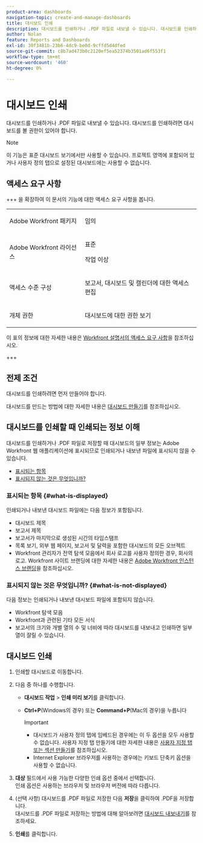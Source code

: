 ```yaml
---
product-area: dashboards
navigation-topic: create-and-manage-dashboards
title: 대시보드 인쇄
description: 대시보드를 인쇄하거나 .PDF 파일로 내보낼 수 있습니다. 대시보드를 인쇄하려면 대시보드를 볼 권한이 있어야 합니다.
author: Nolan
feature: Reports and Dashboards
exl-id: 30f3481b-23b6-4dc9-be0d-9cffd5d4dfed
source-git-commit: c8b7ad473b0c2120ef5ea52374b3501ad6f553f1
workflow-type: tm+mt
source-wordcount: '460'
ht-degree: 0%

---
```


# 대시보드 인쇄

<!-- Audited: 1/2025 -->

대시보드를 인쇄하거나 .PDF 파일로 내보낼 수 있습니다. 대시보드를 인쇄하려면 대시보드를 볼 권한이 있어야 합니다.

>[!NOTE]
>
>이 기능은 표준 대시보드 보기에서만 사용할 수 있습니다. 프로젝트 영역에 포함되어 있거나 사용자 정의 탭으로 설정된 대시보드에는 사용할 수 없습니다.

## 액세스 요구 사항

+++ 을 확장하여 이 문서의 기능에 대한 액세스 요구 사항을 봅니다. 

<table style="table-layout:auto"> 
 <col> 
 <col> 
 <tbody> 
  <tr> 
   <td role="rowheader">Adobe Workfront 패키지</td> 
   <td> <p>임의</p> </td> 
  </tr> 
  <tr> 
   <td role="rowheader">Adobe Workfront 라이선스</td> 
   <td> 
      <p>표준</p>
      <p>작업 이상</p>
   </td> 
  </tr> 
  <tr> 
   <td role="rowheader">액세스 수준 구성</td> 
   <td> <p>보고서, 대시보드 및 캘린더에 대한 액세스 편집</p></td> 
  </tr>  
  <tr> 
   <td role="rowheader">개체 권한</td> 
   <td> <p>대시보드에 대한 권한 보기</p> </td> 
  </tr> 
 </tbody> 
</table>

이 표의 정보에 대한 자세한 내용은 [Workfront 설명서의 액세스 요구 사항](/help/quicksilver/administration-and-setup/add-users/access-levels-and-object-permissions/access-level-requirements-in-documentation.md)을 참조하십시오.

+++

## 전제 조건

대시보드를 인쇄하려면 먼저 만들어야 합니다.

대시보드를 만드는 방법에 대한 자세한 내용은 [대시보드 만들기](../../../reports-and-dashboards/dashboards/creating-and-managing-dashboards/create-dashboard.md)를 참조하십시오.

## 대시보드를 인쇄할 때 인쇄되는 정보 이해

대시보드를 인쇄하거나 .PDF 파일로 저장할 때 대시보드의 일부 정보는 Adobe Workfront 웹 애플리케이션에 표시되므로 인쇄되거나 내보낸 파일에 표시되지 않을 수 있습니다.

* [표시되는 항목](#what-is-displayed)
* [표시되지 않는 것은 무엇입니까?](#what-is-not-displayed)

### 표시되는 항목 {#what-is-displayed}

인쇄되거나 내보낸 대시보드 파일에는 다음 정보가 포함됩니다.

* 대시보드 제목
* 보고서 제목
* 보고서가 마지막으로 생성된 시간의 타임스탬프
* 목록 보기, 외부 웹 페이지, 보고서 및 달력을 포함한 대시보드의 모든 오브젝트
* Workfront 관리자가 전역 탐색 모음에서 회사 로고를 사용자 정의한 경우, 회사의 로고. Workfront 사이트 브랜딩에 대한 자세한 내용은 [Adobe Workfront 인스턴스 브랜딩](../../../administration-and-setup/customize-workfront/brand-workfront/brand-your-workfront-instance.md)을 참조하십시오.

### 표시되지 않는 것은 무엇입니까? {#what-is-not-displayed}

다음 정보는 인쇄되거나 내보낸 대시보드 파일에 포함되지 않습니다.

* Workfront 탐색 모음
* Workfront과 관련된 기타 모든 서식
* 보고서의 크기와 개별 열의 수 및 너비에 따라 대시보드를 내보내고 인쇄하면 일부 열이 잘릴 수 있습니다.

## 대시보드 인쇄

1. 인쇄할 대시보드로 이동합니다.
1. 다음 중 하나를 수행합니다.

   * **대시보드 작업** > **인쇄 미리 보기**&#x200B;를 클릭합니다.

   * **Ctrl+P**(Windows의 경우) 또는 **Command+P**(Mac의 경우)을 누릅니다

     >[!IMPORTANT]
     >
     >* 대시보드가 사용자 정의 탭에 임베드된 경우에는 이 두 옵션을 모두 사용할 수 없습니다. 사용자 지정 탭 만들기에 대한 자세한 내용은 [사용자 지정 탭 또는 섹션 만들기](../../../workfront-basics/manage-your-account-and-profile/configuring-your-user-profile/create-custom-tabs.md)를 참조하십시오.
     >* Internet Explorer 브라우저를 사용하는 경우에는 키보드 단축키 옵션을 사용할 수 없습니다.

1. **대상** 필드에서 사용 가능한 다양한 인쇄 옵션 중에서 선택합니다.\
   인쇄 옵션은 사용하는 브라우저 및 브라우저 버전에 따라 다릅니다.

1. (선택 사항) 대시보드를 .PDF 파일로 저장한 다음 **저장**&#x200B;을 클릭하여 .PDF을 저장합니다.\
   대시보드를 .PDF 파일로 저장하는 방법에 대해 알아보려면 [대시보드 내보내기](../../../reports-and-dashboards/dashboards/creating-and-managing-dashboards/export-dashboard.md)를 참조하세요.

1. **인쇄**&#x200B;를 클릭합니다.
